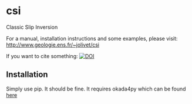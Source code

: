 # csi
Classic Slip Inversion

For a manual, installation instructions and some examples, please visit: http://www.geologie.ens.fr/~jolivet/csi

If you want to cite something: [![DOI](https://zenodo.org/badge/212800412.svg)](https://doi.org/10.5281/zenodo.14170821)

## Installation

Simply use pip. It should be fine. It requires okada4py which can be found [here](https://github.com/jolivetr/okada4py)
